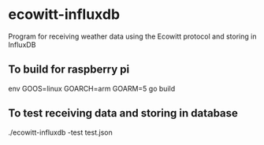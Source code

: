 # ecowitt-influxdb
Program for receiving weather data using the Ecowitt protocol and storing in InfluxDB

## To build for raspberry pi
env GOOS=linux GOARCH=arm GOARM=5 go build

## To test receiving data and storing in database
./ecowitt-influxdb -test test.json 
